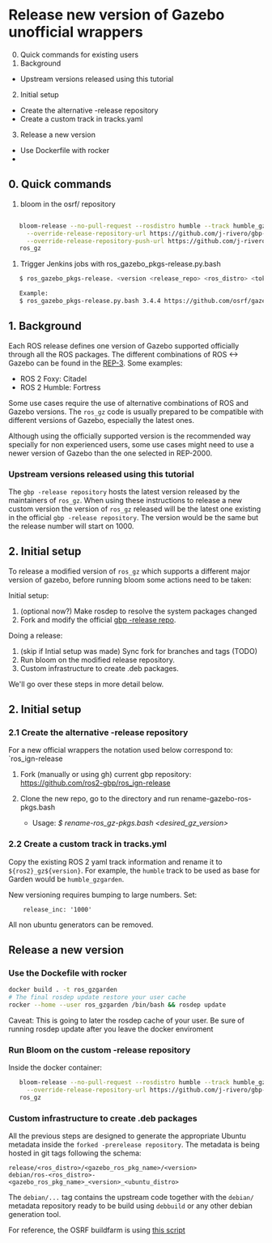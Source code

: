 # Release new version of Gazebo unofficial wrappers

0. Quick commands for existing users
1. Background
  * Upstream versions released using this tutorial
2. Initial setup
  * Create the alternative -release repository
  * Create a custom track in tracks.yaml
3. Release a new version
  * Use Dockerfile with rocker
  * 

## 0. Quick commands

1. bloom in the osrf/ repository
```bash

   bloom-release --no-pull-request --rosdistro humble --track humble_gzgarden \
     --override-release-repository-url https://github.com/j-rivero/gbp-ros_ign-release \
     --override-release-repository-push-url https://github.com/j-rivero/ros_ign-release \
   ros_gz
```

1. Trigger Jenkins jobs with ros_gazebo_pkgs-release.py.bash
```bash
   $ ros_gazebo_pkgs-release. <version <release_repo> <ros_distro> <token> 'other arguments used in release.py'*

   Example:
   $ ros_gazebo_pkgs-release.py.bash 3.4.4 https://github.com/osrf/gazebo11_ros2_pkgs-release foxy xxx -r 1 --dry-run
```

## 1. Background

Each ROS release defines one version of Gazebo supported officially through
all the ROS packages. The different combinations of ROS <-> Gazebo can be
found in the [REP-3](http://www.ros.org/reps/rep-2000.html). Some examples:

 * ROS 2 Foxy: Citadel
 * ROS 2 Humble: Fortress

Some use cases require the use of alternative combinations of ROS and Gazebo
versions. The `ros_gz` code is usually prepared to be compatible with
different versions of Gazebo, especially the latest ones.

Although using the officially supported version is the recommended way
specially for non experienced users, some use cases might need to use a
newer version of Gazebo than the one selected in REP-2000.

### Upstream versions released using this tutorial

The `gbp -release repository` hosts the latest version released by the
maintainers of `ros_gz`. When using these instructions to release a new custom
version the version of `ros_gz` released will be the latest one existing in the
official `gbp -release repository`. The version would be the same but the
release number will start on 1000.

## 2. Initial setup 

To release a modified version of `ros_gz` which supports a different major
version of gazebo, before running bloom some actions need to be taken:


Initial setup:
 1. (optional now?) Make rosdep to resolve the system packages changed
 1. Fork and modify the official [gbp -release repo](https://github.com/ros-gbp/gazebo_ros_pkgs-release).

Doing a release:

 1. (skip if Intial setup was made) Sync fork for branches and tags (TODO)
 1. Run bloom on the modified release repository.
 4. Custom infrastructure to create .deb packages.

We'll go over these steps in more detail below.

## 2. Initial setup

### 2.1 Create the alternative -release repository

For a new official wrappers the notation used below correspond to:
`ros_ign-release

 1. Fork (manually or using gh) current gbp repository:
    https://github.com/ros2-gbp/ros_ign-release

 1. Clone the new repo, go to the directory and run rename-gazebo-ros-pkgs.bash
    - Usage: *$ rename-ros_gz-pkgs.bash <desired_gz_version> <space separted list of rosdistros to release>*


### 2.2 Create a custom track in tracks.yml

Copy the existing ROS 2 yaml track information and rename it to `${ros2}_gz${version}`.
For example, the `humble` track to be used as base for Garden would be `humble_gzgarden`.

New versioning requires bumping to large numbers. Set:

```
    release_inc: '1000'
```

All non ubuntu generators can be removed.

## Release a new version

### Use the Dockefile with rocker

```bash
docker build . -t ros_gzgarden
# The final rosdep update restore your user cache
rocker --home --user ros_gzgarden /bin/bash && rosdep update
```

Caveat: This is going to later the rosdep cache of your user. Be sure of
running rosdep update after you leave the docker enviroment

### Run Bloom on the custom -release repository

Inside the docker container:

```bash
   bloom-release --no-pull-request --rosdistro humble --track humble_gzgarden \
     --override-release-repository-url https://github.com/j-rivero/gbp-ros_ign-release \
   ros_gz
```

### Custom infrastructure to create .deb packages

All the previous steps are designed to generate the appropriate Ubuntu metadata
inside the `forked -prerelease repository`. The metadata is being hosted in
git tags following the schema:


    release/<ros_distro>/<gazebo_ros_pkg_name>/<version>
    debian/ros-<ros_distro>-<gazebo_ros_pkg_name>_<version>_<ubuntu_distro>

The `debian/...` tag contains the upstream code together with the `debian/` metadata repository ready to be
build using `debbuild` or any other debian generation tool.

For reference, the OSRF buildfarm is using [this script](https://github.com/gazebo-tooling/release-tools/blob/master/jenkins-scripts/docker/lib/debbuild-bloom-base.bash)

